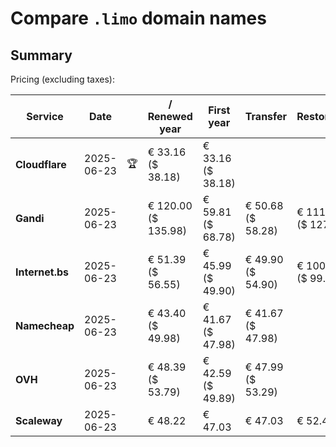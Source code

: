 # Compare `.limo` domain names

## Summary

Pricing (excluding taxes):

| Service | Date |  | / Renewed year | First year | Transfer | Restoration |
|--|--|--|--|--|--|--|
| **Cloudflare** | 2025-06-23 | 🏆 | € 33.16<br>($ 38.18) | € 33.16<br>($ 38.18) |  |  |
| **Gandi** | 2025-06-23 |  | € 120.00<br>($ 135.98) | € 59.81<br>($ 68.78) | € 50.68<br>($ 58.28) | € 111.28<br>($ 127.97) |
| **Internet.bs** | 2025-06-23 |  | € 51.39<br>($ 56.55) | € 45.99<br>($ 49.90) | € 49.90<br>($ 54.90) | € 100.89<br>($ 99.65) |
| **Namecheap** | 2025-06-23 |  | € 43.40<br>($ 49.98) | € 41.67<br>($ 47.98) | € 41.67<br>($ 47.98) |  |
| **OVH** | 2025-06-23 |  | € 48.39<br>($ 53.79) | € 42.59<br>($ 49.89) | € 47.99<br>($ 53.29) |  |
| **Scaleway** | 2025-06-23 |  | € 48.22 | € 47.03 | € 47.03 | € 52.46 |
